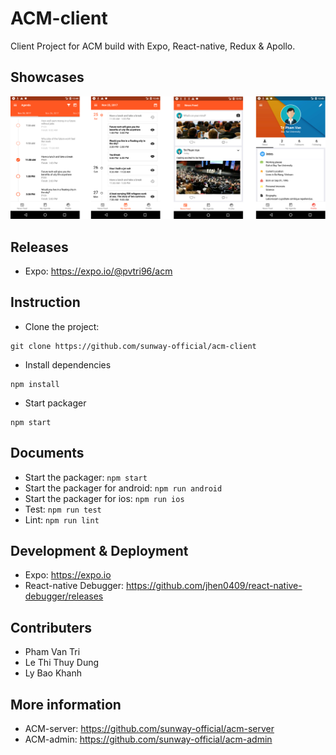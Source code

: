 # ACM-client

Client Project for ACM build with Expo, React-native, Redux & Apollo.

## Showcases

![ACM Showcase Group 1](./showcases/group-01.png "ACM Showcase")

## Releases

* Expo: https://expo.io/@pvtri96/acm

## Instruction

* Clone the project:

```
git clone https://github.com/sunway-official/acm-client
```

* Install dependencies

```
npm install
```

* Start packager

```
npm start
```

## Documents

* Start the packager: `npm start`
* Start the packager for android: `npm run android`
* Start the packager for ios: `npm run ios`
* Test: `npm run test`
* Lint: `npm run lint`

## Development & Deployment

* Expo: https://expo.io
* React-native Debugger:
  https://github.com/jhen0409/react-native-debugger/releases

## Contributers

* Pham Van Tri
* Le Thi Thuy Dung
* Ly Bao Khanh

## More information

* ACM-server: https://github.com/sunway-official/acm-server
* ACM-admin: https://github.com/sunway-official/acm-admin
